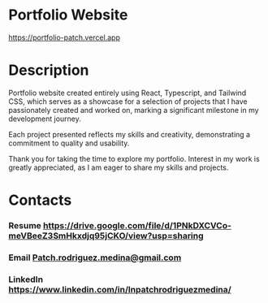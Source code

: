 # Portfolio Website
https://portfolio-patch.vercel.app
# Description
Portfolio website created entirely using React, Typescript, and Tailwind CSS, which serves as a showcase for a selection of projects that I have passionately created and worked on, marking a significant milestone in my development journey. 

Each project presented reflects my skills and creativity, demonstrating a commitment to quality and usability. 

Thank you for taking the time to explore my portfolio. Interest in my work is greatly appreciated, as I am eager to share my skills and projects.

# Contacts
### Resume https://drive.google.com/file/d/1PNkDXCVCo-meVBeeZ3SmHkxdjq95jCKO/view?usp=sharing
### Email Patch.rodriguez.medina@gmail.com
### LinkedIn https://www.linkedin.com/in/lnpatchrodriguezmedina/
